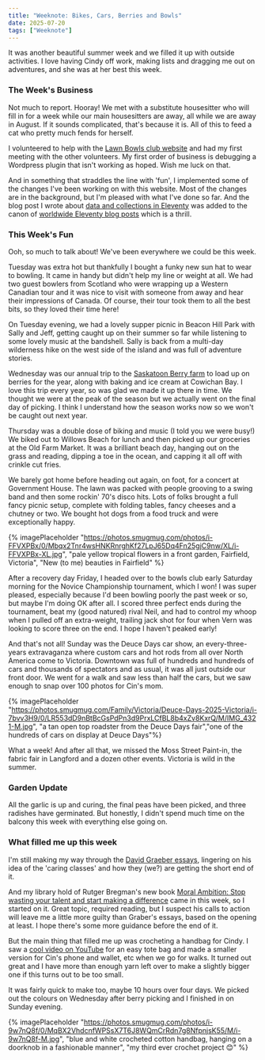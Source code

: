 ```yaml
---
title: "Weeknote: Bikes, Cars, Berries and Bowls"
date: 2025-07-20
tags: ["Weeknote"]
---
```

It was another beautiful summer week and we filled it up with outside activities.  I love having Cindy off work, making lists and dragging me out on adventures, and she was at her best this week.

### The Week's Business

Not much to report. Hooray!  We met with a substitute housesitter who will fill in for a week while our main housesitters are away, all while we are away in August. If it sounds complicated, that's because it is.  All of this to feed a cat who pretty much fends for herself.

I volunteered to help with the [Lawn Bowls club website](https://downtownlawnbowling.ca/) and had my first meeting with the other volunteers.  My first order of business is debugging a Wordpress plugin that isn't working as hoped.  Wish me luck on that.

And in something that straddles the line with 'fun', I implemented some of the changes I've been working on with this website.  Most of the changes are in the background, but I'm pleased with what I've done so far.  And the blog post I wrote about [data and collections in Eleventy](https://madbaker.com/blog/data-vs-collections-in-eleventy/) was added to the canon of [worldwide Eleventy blog posts](https://11tybundle.dev) which is a thrill.

### This Week's Fun

Ooh, so much to talk about!  We've been everywhere we could be this week.  

Tuesday was extra hot but thankfully I bought a funky new sun hat to wear to bowling.  It came in handy but didn't help my line or weight at all.  We had two guest bowlers from Scotland who were wrapping up a Western Canadian tour and it was nice to visit with someone from away and hear their impressions of Canada.  Of course, their tour took them to all the best bits, so they loved their time here!

On Tuesday evening, we had a lovely supper picnic in Beacon Hill Park with Sally and Jeff, getting caught up on their summer so far while listening to some lovely music at the bandshell.  Sally is back from a multi-day wilderness hike on the west side of the island and was full of adventure stories.  

Wednesday was our annual trip to the [Saskatoon Berry farm](https://www.southislandsaskatoons.com/) to load up on berries for the year, along with baking and ice cream at Cowichan Bay.  I love this trip every year, so was glad we made it up there in time.  We thought we were at the peak of the season but we actually went on the final day of picking.  I think I understand how the season works now so we won't be caught out next year.

Thursday was a double dose of biking and music (I told you we were busy!)  We biked out to Willows Beach for lunch and then picked up our groceries at the Old Farm Market.  It was a brilliant beach day, hanging out on the grass and reading, dipping a toe in the ocean, and capping it all off with crinkle cut fries.  

We barely got home before heading out again, on foot, for a concert at Government House.  The lawn was packed with people grooving to a swing band and then some rockin' 70's disco hits.  Lots of folks brought a full fancy picnic setup, complete with folding tables, fancy cheeses and a chutney or two.  We bought hot dogs from a food truck and were exceptionally happy.

{% imagePlaceholder "https://photos.smugmug.com/photos/i-FFVXPBx/0/Mbqx2Tnr4wsHNKRnrghKf27LpJ65Dq4Fn25gjC9nw/XL/i-FFVXPBx-XL.jpg", "pale yellow tropical flowers in a front garden, Fairfield, Victoria", "New (to me) beauties in Fairfield" %}

After a recovery day Friday, I headed over to the bowls club early Saturday morning for the Novice Championship tournament, which I won! I was super pleased, especially because I'd been bowling poorly the past week or so, but maybe I'm doing OK after all.  I scored three perfect ends during the tournament, beat my (good natured) rival Neil, and had to control my whoop when I pulled off an extra-weight, trailing jack shot for four when Vern was looking to score three on the end.  I hope I haven't peaked early!

And that's not all!  Sunday was the Deuce Days car show, an every-three-years extravaganza where custom cars and hot rods from all over North America come to Victoria.  Downtown was full of hundreds and hundreds of cars and thousands of spectators and as usual, it was all just outside our front door.  We went for a walk and saw less than half the cars, but we saw enough to snap over 100 photos for Cin's mom. 

{% imagePlaceholder "https://photos.smugmug.com/Family/Victoria/Deuce-Days-2025-Victoria/i-7bvv3H9/0/LR553dD9nBtBcGsPdPn3d9PrxLCfBL8b4xZv8KxrQ/M/IMG_4321-M.jpg", "a tan open top roadster from the Deuce Days fair","one of the hundreds of cars on display at Deuce Days"%}

What a week!  And after all that, we missed the Moss Street Paint-in, the fabric fair in Langford and a dozen other events.  Victoria is wild in the summer.

### Garden Update

All the garlic is up and curing, the final peas have been picked, and three radishes have germinated.  But honestly, I didn't spend much time on the balcony this week with everything else going on.

###  What filled me up this week

I'm still making my way through the [David Graeber essays](https://www.goodreads.com/book/show/205363978-the-ultimate-hidden-truth-of-the-world), lingering on his idea of the 'caring classes' and how they (we?) are getting the short end of it. 

And my library hold of Rutger Bregman's new book [Moral Ambition: Stop wasting your talent and start making a difference](https://www.goodreads.com/book/show/218372426-moral-ambition?) came in this week, so I started on it.  Great topic, required reading, but I suspect his calls to action will leave me a little more guilty than Graber's essays, based on the opening at least.  I hope there's some more guidance before the end of it.

But the main thing that filled me up was crocheting a handbag for Cindy.  I saw a [cool video on YouTube](https://www.youtube.com/watch?v=qUPsvRapv_g) for an easy tote bag and made a smaller version for Cin's phone and wallet, etc when we go for walks.  It turned out great and I have more than enough yarn left over to make a slightly bigger one if this turns out to be too small.  

It was fairly quick to make too, maybe 10 hours over four days.  We picked out the colours on Wednesday after berry picking and I finished in on Sunday evening.  

{% imagePlaceholder "https://photos.smugmug.com/photos/i-9w7nQ8f/0/MqBX2VhdcnfWPSsX7T6J8WQmCrRdn7g8NfpnjsK55/M/i-9w7nQ8f-M.jpg", "blue and white crocheted cotton handbag, hanging on a doorknob in a fashionable manner", "my third ever crochet project 😊" %}
